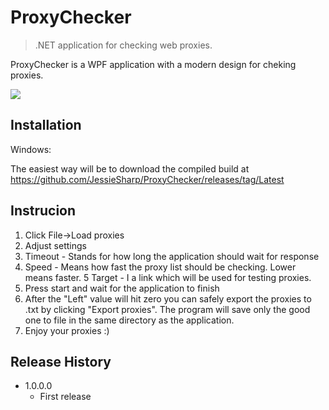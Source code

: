 # ProxyChecker
> .NET application for checking web proxies.

ProxyChecker is a WPF application with a modern design for cheking proxies.

![](https://github.com/JessieSharp/ProxyChecker/blob/main/demo.png?raw=true)

## Installation

Windows:

The easiest way will be to download the compiled build at https://github.com/JessieSharp/ProxyChecker/releases/tag/Latest

## Instrucion

1. Click File->Load proxies
2. Adjust settings
3. Timeout - Stands for how long the application should wait for response
4. Speed - Means how fast the proxy list should be checking. Lower means faster.
5 Target - I a link which will be used for testing proxies.
6. Press start and wait for the application to finish
7. After the "Left" value will hit zero you can safely export the proxies to .txt by clicking "Export proxies". The program will save only the good one to file in the same directory as the application.
8. Enjoy your proxies :)
  

## Release History

* 1.0.0.0
    * First release
